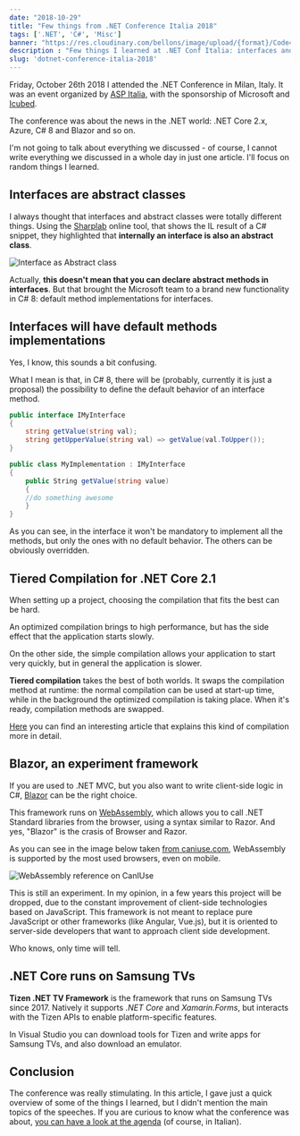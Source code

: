 ```yaml
---
date: "2018-10-29"
title: "Few things from .NET Conference Italia 2018"
tags: ['.NET', 'C#', 'Misc']
banner: "https://res.cloudinary.com/bellons/image/upload/{format}/Code4IT/Covers/dotnet-conf-2018.jpg"
description : "Few things I learned at .NET Conf Italia: interfaces and abstract classes, Blazor, C# default interfaces and .NET Core on Samsung TV"
slug: 'dotnet-conference-italia-2018'
---
```



Friday, October 26th 2018 I attended the .NET Conference in Milan, Italy. It was an event organized by [ASP Italia](http://www.aspitalia.com "ASP Italia website" ), with the sponsorship of Microsoft and [Icubed](https://icubed.it/ "Icubed website").

The conference was about the news in the .NET world: .NET Core 2.x, Azure, C# 8 and Blazor and so on.

I'm not going to talk about everything we discussed - of course, I cannot write everything we discussed in a whole day in just one article. I'll focus on random things I learned.

## Interfaces are abstract classes

I always thought that interfaces and abstract classes were totally different things. Using the [Sharplab](https://sharplab.io "Sharplab website") online tool, that shows the IL result of a C# snippet, they highlighted that __internally an interface is also an abstract class__.

![Interface as Abstract class](https://res.cloudinary.com/bellons/image/upload/Code4IT/Few%20things%20from%20.NET%20conf%202018/interface-as-abstract-class.png "IL of interface definition")

Actually, __this doesn't mean that you can declare abstract methods in interfaces__. But that brought the Microsoft team to a brand new functionality in C# 8: default method implementations for interfaces.

## Interfaces will have default methods implementations

Yes, I know, this sounds a bit confusing.

What I mean is that, in C# 8, there will be (probably, currently it is just a proposal) the possibility to define the default behavior of an interface method.

```csharp
public interface IMyInterface
{
    string getValue(string val);
    string getUpperValue(string val) => getValue(val.ToUpper());
}

public class MyImplementation : IMyInterface
{
    public String getValue(string value)
    {
    //do something awesome
    }
}
```

As you can see, in the interface it won't be mandatory to implement all the methods, but only the ones with no default behavior. The others can be obviously overridden. 

## Tiered Compilation for .NET Core 2.1

When setting up a project, choosing the compilation that fits the best can be hard.

An optimized compilation brings to high performance, but has the side effect that the application starts slowly.

On the other side, the simple compilation allows your application to start very quickly, but in general the application is slower.

__Tiered compilation__ takes the best of both worlds. It swaps the compilation method at runtime: the normal compilation can be used at start-up time, while in the background the optimized compilation is taking place. When it's ready, compilation methods are swapped.

[Here](https://blogs.msdn.microsoft.com/dotnet/2018/08/02/tiered-compilation-preview-in-net-core-2-1/ "Tiered compilation on Microsoft docs") you can find an interesting article that explains this kind of compilation more in detail.

## Blazor, an experiment framework

If you are used to .NET MVC, but you also want to write client-side logic in C#, [Blazor](https://blazor.net/ "Blazor website") can be the right choice.

This framework runs on [WebAssembly](https://webassembly.org/ "WebAssembly website"), which allows you to call .NET Standard libraries from the browser, using a syntax similar to Razor. And yes, "Blazor" is the crasis of Browser and Razor.

As you can see in the image below taken [from caniuse.com](https://caniuse.com/#search=webassembly "CanIUse link"), WebAssembly is supported by the most used browsers, even on mobile.

![WebAssembly reference on CanIUse](https://res.cloudinary.com/bellons/image/upload/Code4IT/Few%20things%20from%20.NET%20conf%202018/interface-as-abstract-class.png "WebAssembly reference on CanIUse") 

This is still an experiment. In my opinion, in a few years this project will be dropped, due to the constant improvement of client-side technologies based on JavaScript. This framework is not meant to replace pure JavaScript or other frameworks (like Angular, Vue.js), but it is oriented to server-side developers that want to approach client side development.

Who knows, only time will tell.

## .NET Core runs on Samsung TVs

__Tizen .NET TV Framework__ is the framework that runs on Samsung TVs since 2017. Natively it supports _.NET Core_ and _Xamarin.Forms_, but interacts with the Tizen APIs to enable platform-specific features.

In Visual Studio you can download tools for Tizen and write apps for Samsung TVs, and also download an emulator.

## Conclusion

The conference was really stimulating. In this article, I gave just a quick overview of some of the things I learned, but I didn't mention the main topics of the speeches. If you are curious to know what the conference was about, [you can have a look at the agenda](http://www.aspitalia.com/eventi/72/.NET-Conference-Italia-2018-Milano.aspx "DotNet conf agenda" ) (of course, in Italian).
